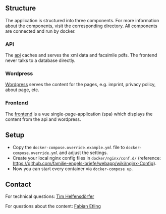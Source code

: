 ## Structure

The application is structured into three components. For more information about the components, visit the corresponding directory. All components are connected and run by docker.

### API

The [api](api) caches and serves the xml data and facsimile pdfs. The frontend never talks to a database directly.

### Wordpress

[Wordpress](wordpress) serves the content for the pages, e.g. imprint, privacy policy, about page, etc.

### Frontend

The [frontend](frontend) is a vue single-page-application (spa) which displays the content from the api and wordpress.

## Setup

* Copy the `docker-compose.override.example.yml` file to `docker-compose.override.yml` and adjust the settings. 
* Create your local nginx config files in `docker/nginx/conf.d/` (reference: https://github.com/familie-engels-briefe/webapp/wiki/nginx-Config). 
* Now you can start every container via `docker-compose up`.

## Contact

For technical questions: [Tim Helfensdörfer](https://github.com/thelfensdrfer)

For questions about the content: [Fabian Etling](https://github.com/FabianEtling)
